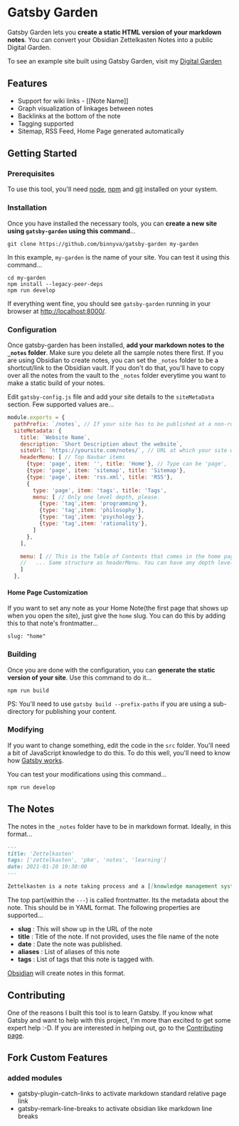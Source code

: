 # Gatsby Garden

Gatsby Garden lets you **create a static HTML version of your markdown notes**. You can convert your Obsidian Zettelkasten Notes into a public Digital Garden.

To see an example site built using Gatsby Garden, visit my [Digital Garden](https://notes.binnyva.com/)

## Features

- Support for wiki links - \[\[Note Name\]\]
- Graph visualization of linkages between notes
- Backlinks at the bottom of the note
- Tagging supported
- Sitemap, RSS Feed, Home Page generated automatically

## Getting Started

### Prerequisites

To use this tool, you'll need [node](https://nodejs.org/en/download/), [npm](https://www.npmjs.com/get-npm) and [git](https://git-scm.com/downloads) installed on your system.

### Installation

Once you have installed the necessary tools, you can **create a new site using `gatsby-garden` using this command**...

```
git clone https://github.com/binnyva/gatsby-garden my-garden
```

In this example, `my-garden` is the name of your site. You can test it using this command...

```
cd my-garden
npm install --legacy-peer-deps
npm run develop
```

If everything went fine, you should see `gatsby-garden` running in your browser at <http://localhost:8000/>.

### Configuration

Once gatsby-garden has been installed, **add your markdown notes to the `_notes` folder**. Make sure you delete all the sample notes there first. If you are using Obsidian to create notes, you can set the `_notes` folder to be a shortcut/link to the Obsidian vault. If you don't do that, you'll have to copy over all the notes from the vault to the `_notes` folder everytime you want to make a static build of your notes.

Edit `gatsby-config.js` file and add your site details to the `siteMetaData` section. Few supported values are...

```js
module.exports = {
  pathPrefix: `/notes`, // If your site has to be published at a non-root location, use this to specify the base folder. You'll see this in effect ONLY when you build the site with the 'gatsby build --prefix-paths' command. See <https://www.gatsbyjs.com/docs/how-to/previews-deploys-hosting/path-prefix/> for more details.
  siteMetadata: {
    title: `Website Name`,
    description: `Short Description about the website`,
    siteUrl: `https://yoursite.com/notes/`, // URL at which your site will be published
    headerMenu: [ // Top Navbar items
      {type: 'page', item: '', title: 'Home'}, // Type can be 'page', 'note', 'tag', 'text' or 'link'
      {type: 'page', item: 'sitemap', title: 'Sitemap'},
      {type: 'page', item: 'rss.xml', title: 'RSS'},
      {
        type: 'page', item: 'tags', title: 'Tags',
        menu: [ // Only one level depth, please.
          {type: 'tag',item: 'programming'},
          {type: 'tag',item: 'philosophy'},
          {type: 'tag',item: 'psychology'},
          {type: 'tag',item: 'rationality'},
        ]
      },
    ],

    menu: [ // This is the Table of Contents that comes in the home page if a homeNote is not specified. It can be much longer than the header menu.
    //   ... Same structure as headerMenu. You can have any depth level - multiple menus can be nested.
    ]
  },
```

#### Home Page Customization

If you want to set any note as your Home Note(the first page that shows up when you open the site), just give the `home` slug. You can do this by adding this to that note's frontmatter...

```
slug: "home"
```

### Building

Once you are done with the configuration, you can **generate the static version of your site**. Use this command to do it...

```
npm run build
```

PS: You'll need to use `gatsby build --prefix-paths` if you are using a sub-directory for publishing your content.

### Modifying

If you want to change something, edit the code in the `src` folder. You'll need a bit of JavaScript knowledge to do this. To do this well, you'll need to know how [Gatsby works](https://www.gatsbyjs.com/docs/tutorial/).

You can test your modifications using this command...

```
npm run develop
```

## The Notes

The notes in the `_notes` folder have to be in markdown format. Ideally, in this format...

```markdown
---
title: 'Zettelkasten'
tags: ['zettelkasten', 'pkm', 'notes', 'learning']
date: 2021-01-20 19:30:00
---

Zettelkasten is a note taking process and a [[knowledge management system]].
```

The top part(within the `---`) is called frontmatter. Its the metadata about the note. This should be in YAML format. The following properties are supported...

- **slug** : This will show up in the URL of the note
- **title** : Title of the note. If not provided, uses the file name of the note
- **date** : Date the note was published.
- **aliases** : List of aliases of this note
- **tags** : List of tags that this note is tagged with.

[Obsidian](https://obsidian.md/) will create notes in this format.

## Contributing

One of the reasons I built this tool is to learn Gatsby. If you know what Gatsby and want to help with this project, I'm more than excited to get some expert help :-D. If you are interested in helping out, go to the [Contributing page](https://github.com/binnyva/gatsby-garden/blob/master/CONTRIBUTING.md).

## Fork Custom Features
### added modules
- gatsby-plugin-catch-links
to activate markdown standard relative page link
- gatsby-remark-line-breaks
to activate obsidian like markdown line breaks
